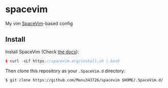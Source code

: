 # spacevim
My vim [SpaceVim](https://spacevim.org/)-based config

## Install

Install SpaceVim (Check [the docs](https://spacevim.org/quick-start-guide/)):

``` cpp
$ curl -sLf https://spacevim.org/install.sh | bash
```

Then clone this repository as your `.SpaceVim.d` directory:

``` shell
$ git clone https://github.com/Manu343726/spacevim $HOME/.SpaceVim.d/
```
